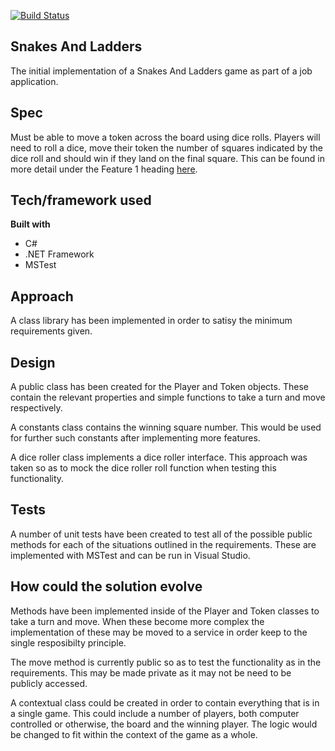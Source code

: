 [![Build Status](https://travis-ci.com/liamjmccann/SnakesAndLadders.svg?branch=master)](https://travis-ci.com/liamjmccann/SnakesAndLadders)

## Snakes And Ladders

The initial implementation of a Snakes And Ladders game as part of a job application.

## Spec

Must be able to move a token across the board using dice rolls. Players will need to roll a dice, move their token the number of squares indicated by the dice roll and should win if they land on the final square. This can be found in more detail under the Feature 1 heading [here](http://agilekatas.co.uk/katas/SnakesAndLadders-Kata).

## Tech/framework used

<b>Built with</b>
- C#
- .NET Framework
- MSTest

## Approach

A class library has been implemented in order to satisy the minimum requirements given.

## Design 

A public class has been created for the Player and Token objects. These contain the relevant properties and simple functions to take a turn and move respectively. 

A constants class contains the winning square number. This would be used for further such constants after implementing more features.

A dice roller class implements a dice roller interface. This approach was taken so as to mock the dice roller roll function when testing this functionality.

## Tests

A number of unit tests have been created to test all of the possible public methods for each of the situations outlined in the requirements. These are implemented with MSTest and can be run in Visual Studio.

## How could the solution evolve

Methods have been implemented inside of the Player and Token classes to take a turn and move. When these become more complex the implementation of these may be moved to a service in order keep to the single resposibilty principle.

The move method is currently public so as to test the functionality as in the requirements. This may be made private as it may not be need to be publicly accessed.

A contextual class could be created in order to contain everything that is in a single game. This could include a number of players, both computer controlled or otherwise, the board and the winning player. The logic would be changed to fit within the context of the game as a whole.